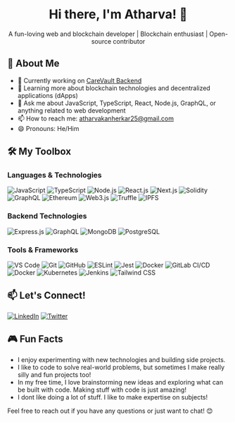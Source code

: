  

<!-- Header -->
<h1 align="center">Hi there, I'm Atharva! 👋</h1>

<!-- Introduction -->
<p align="center">A fun-loving web and blockchain developer | Blockchain enthusiast | Open-source contributor</p>

## 🚀 About Me

- 💼 Currently working on [CareVault Backend](https://github.com/Atharva-Kanherkar/CareVault-Backend)
- 🌱 Learning more about blockchain technologies and decentralized applications (dApps)
- 💬 Ask me about JavaScript, TypeScript, React, Node.js, GraphQL, or anything related to web development
- 📫 How to reach me: [atharvakanherkar25@gmail.com](mailto:atharvakanherkar25@gmail.com)
- 😄 Pronouns: He/Him

## 🛠️ My Toolbox

### Languages & Technologies

![JavaScript](https://img.shields.io/badge/-JavaScript-F7DF1E?logo=javascript&logoColor=black&style=flat-square)
![TypeScript](https://img.shields.io/badge/-TypeScript-007ACC?logo=typescript&logoColor=white&style=flat-square)
![Node.js](https://img.shields.io/badge/-Node.js-339933?logo=node.js&logoColor=white&style=flat-square)
![React.js](https://img.shields.io/badge/-React.js-61DAFB?logo=react&logoColor=black&style=flat-square)
![Next.js](https://img.shields.io/badge/-Next.js-000000?logo=next.js&logoColor=white&style=flat-square)
![Solidity](https://img.shields.io/badge/-Solidity-363636?logo=solidity&logoColor=white&style=flat-square)
![GraphQL](https://img.shields.io/badge/-GraphQL-E10098?logo=graphql&logoColor=white&style=flat-square)
![Ethereum](https://img.shields.io/badge/-Ethereum-3C3C3D?logo=ethereum&logoColor=white&style=flat-square)
![Web3.js](https://img.shields.io/badge/-Web3.js-F16822?logo=web3.js&logoColor=white&style=flat-square)
![Truffle](https://img.shields.io/badge/-Truffle-4B32C3?logo=truffle&logoColor=white&style=flat-square)
![IPFS](https://img.shields.io/badge/-IPFS-65C2CB?logo=ipfs&logoColor=white&style=flat-square)

### Backend Technologies

![Express.js](https://img.shields.io/badge/-Express.js-000000?logo=express&logoColor=white&style=flat-square)
![GraphQL](https://img.shields.io/badge/-GraphQL-E10098?logo=graphql&logoColor=white&style=flat-square)
![MongoDB](https://img.shields.io/badge/-MongoDB-47A248?logo=mongodb&logoColor=white&style=flat-square)
![PostgreSQL](https://img.shields.io/badge/-PostgreSQL-336791?logo=postgresql&logoColor=white&style=flat-square)

### Tools & Frameworks

![VS Code](https://img.shields.io/badge/-VS%20Code-007ACC?logo=visual-studio-code&logoColor=white&style=flat-square)
![Git](https://img.shields.io/badge/-Git-F05032?logo=git&logoColor=white&style=flat-square)
![GitHub](https://img.shields.io/badge/-GitHub-181717?logo=github&logoColor=white&style=flat-square)
![ESLint](https://img.shields.io/badge/-ESLint-4B32C3?logo=eslint&logoColor=white&style=flat-square)
![Jest](https://img.shields.io/badge/-Jest-C21325?logo=jest&logoColor=white&style=flat-square)
![Docker](https://img.shields.io/badge/-Docker-2496ED?logo=docker&logoColor=white&style=flat-square)
![GitLab CI/CD](https://img.shields.io/badge/-GitLab%20CI/CD-FCA121?logo=gitlab&logoColor=white&style=flat-square)
![Docker](https://img.shields.io/badge/-Docker-2496ED?logo=docker&logoColor=white&style=flat-square)
![Kubernetes](https://img.shields.io/badge/-Kubernetes-326CE5?logo=kubernetes&logoColor=white&style=flat-square)
![Jenkins](https://img.shields.io/badge/-Jenkins-D24939?logo=jenkins&logoColor=white&style=flat-square)
![Tailwind CSS](https://img.shields.io/badge/-Tailwind%20CSS-38B2AC?logo=tailwind-css&logoColor=white&style=flat-square)

 
## 📫 Let's Connect!

[![LinkedIn](https://img.shields.io/badge/-LinkedIn-0077B5?logo=linkedin&logoColor=white&style=flat-square)](https://linkedin.com/in/atharva-kanherkar-4370a3257)
[![Twitter](https://img.shields.io/badge/-Twitter-1DA1F2?logo=twitter&logoColor=white&style=flat-square)](https://twitter.com/attharrva15)

## 🎮 Fun Facts

- I enjoy experimenting with new technologies and building side projects.
- I like to code to solve real-world problems, but sometimes I make really silly and fun projects too!
- In my free time, I love brainstorming new ideas and exploring what can be built with code. Making stuff with code is just amazing!
- I dont like doing a lot of stuff. I like to make expertise on subjects!

Feel free to reach out if you have any questions or just want to chat! 😊

